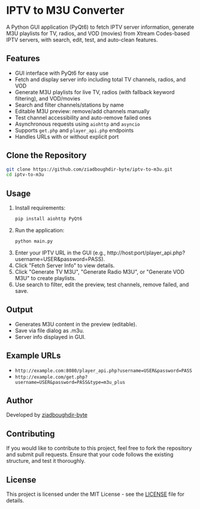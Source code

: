 # IPTV to M3U Converter

A Python GUI application (PyQt6) to fetch IPTV server information, generate M3U playlists for TV, radios, and VOD (movies) from Xtream Codes-based IPTV servers, with search, edit, test, and auto-clean features.

## Features
- GUI interface with PyQt6 for easy use
- Fetch and display server info including total TV channels, radios, and VOD
- Generate M3U playlists for live TV, radios (with fallback keyword filtering), and VOD/movies
- Search and filter channels/stations by name
- Editable M3U preview: remove/add channels manually
- Test channel accessibility and auto-remove failed ones
- Asynchronous requests using `aiohttp` and `asyncio`
- Supports `get.php` and `player_api.php` endpoints
- Handles URLs with or without explicit port

## Clone the Repository

```bash
git clone https://github.com/ziadboughdir-byte/iptv-to-m3u.git
cd iptv-to-m3u
```

## Usage
1. Install requirements:
   ```bash
   pip install aiohttp PyQt6
   ```
2. Run the application:
   ```bash
   python main.py
   ```
3. Enter your IPTV URL in the GUI (e.g., http://host:port/player_api.php?username=USER&password=PASS).
4. Click "Fetch Server Info" to view details.
5. Click "Generate TV M3U", "Generate Radio M3U", or "Generate VOD M3U" to create playlists.
6. Use search to filter, edit the preview, test channels, remove failed, and save.

## Output
- Generates M3U content in the preview (editable).
- Save via file dialog as .m3u.
- Server info displayed in GUI.

## Example URLs
- `http://example.com:8080/player_api.php?username=USER&password=PASS`
- `http://example.com/get.php?username=USER&password=PASS&type=m3u_plus`

## Author

Developed by [ziadboughdir-byte](https://github.com/ziadboughdir-byte)

## Contributing

If you would like to contribute to this project, feel free to fork the repository and submit pull requests. Ensure that your code follows the existing structure, and test it thoroughly.

## License

This project is licensed under the MIT License - see the [LICENSE](LICENSE) file for details.
